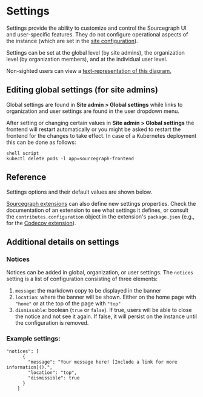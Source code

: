 # Settings

Settings provide the ability to customize and control the Sourcegraph UI and user-specific features. They do not configure operational aspects of the instance (which are set in the [site configuration](site_config.md)).

Settings can be set at the global level (by site admins), the organization level (by organization members), and at the individual user level.

<div class="text-center">
  <object data="settings-cascade.svg" type="image/svg+xml" style="width:80%;"></object>
</div>

<div class="text-center small">
  Non-sighted users can view a <a href="settings-cascade">text-representation of this diagram.</a>
</div>

## Editing global settings (for site admins)

Global settings are found in **Site admin > Global settings** while links to organization and user settings are found in the user dropdown menu.

After setting or changing certain values in **Site admin > Global settings** the frontend will restart automatically or
you might be asked to restart the frontend for the changes to take effect.
In case of a Kubernetes deployment this can be done as follows:

```
shell script
kubectl delete pods -l app=sourcegraph-frontend
``` 

## Reference

Settings options and their default values are shown below.

[Sourcegraph extensions](../../extensions/index.md) can also define new settings properties. Check the documentation of an extension to see what settings it defines, or consult the `contributes.configuration` object in the extension's `package.json` (e.g., for the [Codecov extension](https://sourcegraph.com/github.com/codecov/sourcegraph-codecov@560595f0dab5dfb54f5da8be95e685dd2d88c2cf/-/blob/package.json#L178)).

## Additional details on settings

### Notices

Notices can be added in global, organization, or user settings. The `notices` setting is a list of configuration consisting of three elements:

1. `message`: the markdown copy to be displayed in the banner
1. `location`: where the banner will be shown. Either on the home page with `"home"` or at the top of the page with `"top"`
1. `dismissable`: boolean (`true` or `false`). If true, users will be able to close the notice and not see it again. If false, it will persist on the instance until the configuration is removed.

### Example settings:

```
"notices": [
      {
        "message": "Your message here! [Include a link for more information]().",
        "location": "top",
        "dismissible": true
      }
    ]
```
